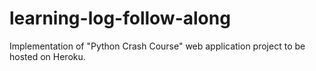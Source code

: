 # learning-log-follow-along
Implementation of "Python Crash Course" web application project to be hosted on Heroku.
